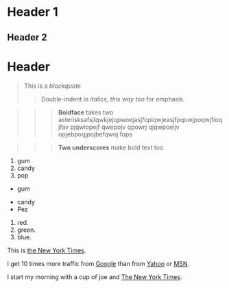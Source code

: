 # Header 1 #
## Header 2 ##

Header
======

>This is a *blockquote*
>>Double-indent _in italics, this way too_ for emphasis.

>>>**Boldface** takes two asterisksafsjlqwkjejqpwoejasjfopiqwjeasjfpqowjpoqwjfioqjfav pjqwiopejf qwepojv qpowrj qjqwpoeijv opjebpoqjpojbefqwoj fops

>>>__Two underscores__ make bold text too.

1. gum
2. candy
3. pop


* gum
+ candy
+ Pez


1. red.
2. green.
3. blue.

This is [the New York Times](http://www.nytimes.com/ "NY Times").

I get 10 times more traffic from [Google][1] than from [Yahoo][2] or [MSN][3].

[1]: http://google.com/  "Google"
[2]: http://yahoo.com/   "Yahoo"
[3]: http://search.msn.com/ "MSN Search"

I start my morning with a cup of joe and [The New York Times][NY Times].

[ny times]: http://www.nytimes.com
